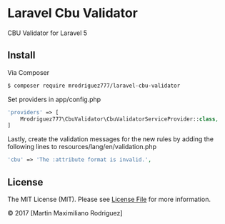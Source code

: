 # Laravel Cbu Validator
CBU Validator for Laravel 5

## Install

Via Composer

``` bash
$ composer require mrodriguez777/laravel-cbu-validator
```

Set providers in app/config.php
``` php
'providers' => [
    Mrodriguez777\CbuValidator\CbuValidatorServiceProvider::class,
]
```

Lastly, create the validation messages for the new rules by adding the following lines to resources/lang/en/validation.php
``` php
'cbu' => 'The :attribute format is invalid.',
```

## License

The MIT License (MIT). Please see [License File](LICENSE.md) for more information.

© 2017 [Martin Maximiliano Rodriguez]
